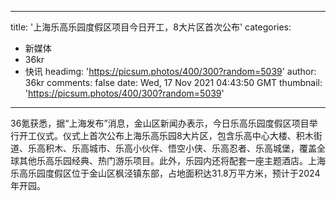 
---
title: '上海乐高乐园度假区项目今日开工，8大片区首次公布'
categories: 
 - 新媒体
 - 36kr
 - 快讯
headimg: 'https://picsum.photos/400/300?random=5039'
author: 36kr
comments: false
date: Wed, 17 Nov 2021 04:43:50 GMT
thumbnail: 'https://picsum.photos/400/300?random=5039'
---

<div>   
36氪获悉，据“上海发布”消息，金山区新闻办表示，今日乐高乐园度假区项目举行开工仪式。仪式上首次公布上海乐高乐园8大片区，包含乐高中心大楼、积木街道、乐高积木、乐高城市、乐高小伙伴、悟空小侠、乐高忍者、乐高城堡，覆盖全球其他乐高乐园经典、热门游乐项目。此外，乐园内还将配套一座主题酒店。上海乐高乐园度假区位于金山区枫泾镇东部，占地面积达31.8万平方米，预计于2024年开园。  
</div>
            